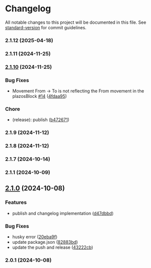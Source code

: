 # Changelog

All notable changes to this project will be documented in this file. See [standard-version](https://github.com/conventional-changelog/standard-version) for commit guidelines.

### 2.1.12 (2025-04-18)

### 2.1.11 (2024-11-25)

### [2.1.10](https://github.com/ygmrtm/banco-lalito/compare/v2.1.9...v2.1.10) (2024-11-25)


### Bug Fixes

* Movement From -> To is not reflecting the From movement in the plazosBlock [#14](https://github.com/ygmrtm/banco-lalito/issues/14) ([4fdaa95](https://github.com/ygmrtm/banco-lalito/commit/4fdaa95916c84b6d70c76485e220cbb1abc72fed))


### Chore

* (release): publish ([b472671](https://github.com/ygmrtm/banco-lalito/commit/b472671ab3cb39aebf970e47a4a9661dabee4323))

### 2.1.9 (2024-11-12)

### 2.1.8 (2024-11-12)

### 2.1.7 (2024-10-14)

### 2.1.1 (2024-10-09)

## [2.1.0](https://github.com/ygmrtm/banco-lalito/compare/v2.0.1...v2.1.0) (2024-10-08)


### Features

* publish and changelog implementation ([d47dbbd](https://github.com/ygmrtm/banco-lalito/commit/d47dbbd16d80ba759f44744fe2476128c3d1a5ec))


### Bug Fixes

* husky error ([20eba9f](https://github.com/ygmrtm/banco-lalito/commit/20eba9ff4d5a55fc44b5d662884e1929c7000b02))
* update package.json ([82883bd](https://github.com/ygmrtm/banco-lalito/commit/82883bd1a8afe24089d371b4482fd806204cbbc4))
* update the push and release ([43222cb](https://github.com/ygmrtm/banco-lalito/commit/43222cb369742aed7585f3760775a1df0091b4d2))

### 2.0.1 (2024-10-08)
